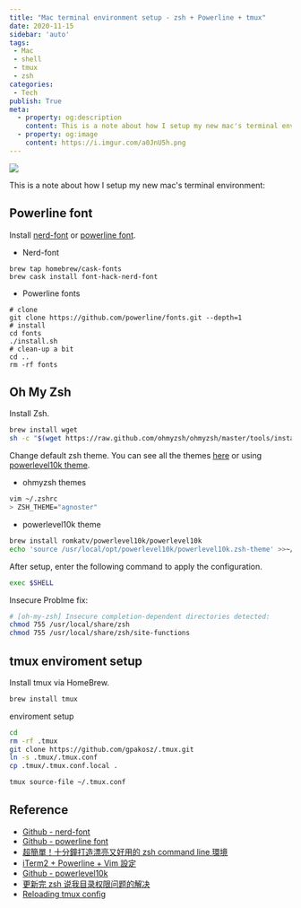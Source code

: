 ```yaml
---
title: "Mac terminal environment setup - zsh + Powerline + tmux"
date: 2020-11-15
sidebar: 'auto'
tags:
 - Mac
 - shell
 - tmux
 - zsh
categories:
 - Tech
publish: True
meta:
  - property: og:description
    content: This is a note about how I setup my new mac's terminal environment.
  - property: og:image
    content: https://i.imgur.com/a0JnU5h.png
---
```


![](https://i.imgur.com/a0JnU5h.png)

This is a note about how I setup my new mac's terminal environment:
## Powerline font
Install [nerd-font](https://github.com/ryanoasis/nerd-fonts) or  [powerline font](https://github.com/powerline/fonts).
- Nerd-font
```bash=
brew tap homebrew/cask-fonts
brew cask install font-hack-nerd-font
```
- Powerline fonts
```bash=
# clone
git clone https://github.com/powerline/fonts.git --depth=1
# install
cd fonts
./install.sh
# clean-up a bit
cd ..
rm -rf fonts
```

## Oh My Zsh
Install Zsh.
``` bash
brew install wget
sh -c "$(wget https://raw.github.com/ohmyzsh/ohmyzsh/master/tools/install.sh -O -)"
```
Change default zsh theme. You can see all the themes [here](https://github.com/ohmyzsh/ohmyzsh/wiki/themes) or using [powerlevel10k theme](https://github.com/romkatv/powerlevel10k).

- ohmyzsh themes
``` bash
vim ~/.zshrc
> ZSH_THEME="agnoster"
```

- powerlevel10k theme
``` bash
brew install romkatv/powerlevel10k/powerlevel10k
echo 'source /usr/local/opt/powerlevel10k/powerlevel10k.zsh-theme' >>~/.zshrc
```

After setup, enter the following command to apply the configuration.
``` bash
exec $SHELL
```

Insecure Problme fix:
``` bash
# [oh-my-zsh] Insecure completion-dependent directories detected:
chmod 755 /usr/local/share/zsh
chmod 755 /usr/local/share/zsh/site-functions
```

## tmux enviroment setup
Install tmux via HomeBrew.
``` bash
brew install tmux
```
 enviroment setup
``` bash
cd  
rm -rf .tmux  
git clone https://github.com/gpakosz/.tmux.git  
ln -s .tmux/.tmux.conf  
cp .tmux/.tmux.conf.local .

tmux source-file ~/.tmux.conf
```

## Reference
- [Github - nerd-font](https://github.com/ryanoasis/nerd-fonts)
- [Github - powerline font](https://github.com/powerline/fonts)
- [超簡單！十分鐘打造漂亮又好用的 zsh command line 環境](https://medium.com/statementdog-engineering/prettify-your-zsh-command-line-prompt-3ca2acc967f)
- [iTerm2 + Powerline + Vim 設定](https://www.azureunali.com/mac-iterm2-powerline-vim-%E8%A8%AD%E5%AE%9A/)
- [Github - powerlevel10k](https://github.com/romkatv/powerlevel10k#oh-my-zsh)
- [更新完 zsh 说我目录权限问题的解决](https://www.jianshu.com/p/03bcc3e2930e)
- [Reloading tmux config](https://sanctum.geek.nz/arabesque/reloading-tmux-config/)